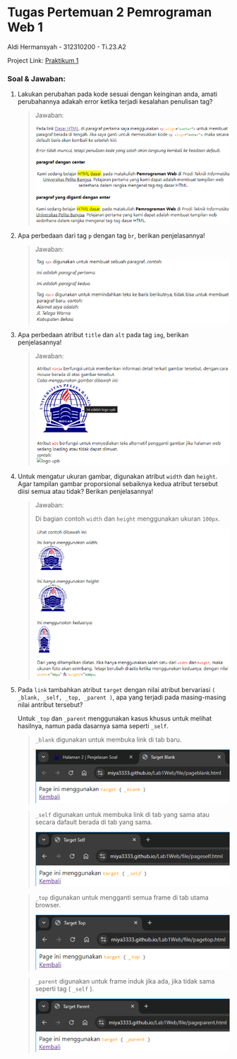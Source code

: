 # Tugas Pertemuan 2 Pemrograman Web 1

Aldi Hermansyah - 312310200 - Ti.23.A2

Project Link: [Praktikum 1](https://miya3333.github.io/Lab1Web/)


### Soal & Jawaban:
1. Lakukan perubahan pada kode sesuai dengan keinginan anda, amati perubahannya adakah error ketika terjadi kesalahan penulisan tag?
   > Jawaban:
   > 
   > <img src="file/jawaban 1.png" alt="jawaban 1">
2. Apa perbedaan dari tag `p` dengan tag `br`, berikan penjelasannya!
   > Jawaban:
   > 
   > <img src="file/jawaban 2.png" alt="jawaban 2">

3. Apa perbedaan atribut `title` dan `alt` pada tag `img`, berikan penjelasannya!
   > Jawaban:
   > 
   > <img src="file/jawaban 3.png" alt="jawaban 3">

4. Untuk mengatur ukuran gambar, digunakan atribut `width` dan `height`. Agar tampilan gambar proporsional sebaiknya kedua atribut tersebut diisi semua atau tidak? Berikan penjelasannya!

   > Jawaban:
   > 
   > Di bagian contoh `width` dan `height` menggunakan ukuran `100px`.
   > 
   > <img src="file/jawaban 4.png" alt="jawaban 4">

5. Pada `link` tambahkan atribut `target` dengan nilai atribut bervariasi `( _blank, _self, _top, _parent )`, apa yang terjadi pada masing-masing nilai antribut tersebut?

   Untuk `_top` dan `_parent` menggunakan kasus khusus untuk melihat hasilnya, namun pada dasarnya sama seperti `_self`.
   
   > `_blank` digunakan untuk membuka link di tab baru.
   > 
   > <img src="file/jawaban 5 blank.png" alt="jawaban 5 blank">
   
   > `_self` digunakan untuk membuka link di tab yang sama atau secara dafault berada di tab yang sama.
   > 
   > <img src="file/jawaban 5 self.png" alt="jawaban 5 self">
   
   > `_top` digunakan untuk mengganti semua frame di tab utama browser.
   > 
   > <img src="file/jawaban 5 top.png" alt="jawaban 5 top">
   
   > `_parent` digunakan untuk frame induk jika ada, jika tidak sama seperti tag ( `_self` ).
   > 
   > <img src="file/jawaban 5 parent.png" alt="jawaban 5 parent">
